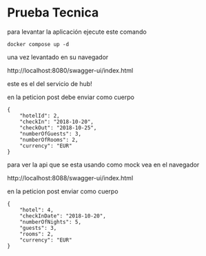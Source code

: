 
# Prueba Tecnica

para levantar la aplicación ejecute este comando

```
docker compose up -d
```

una vez levantado en su navegador

http://localhost:8080/swagger-ui/index.html

este es el del servicio de hub!

en la peticion post debe enviar como cuerpo

```
{
    "hotelId": 2,
    "checkIn": "2018-10-20",
    "checkOut": "2018-10-25",
    "numberOfGuests": 3,
    "numberOfRooms": 2,
    "currency": "EUR"
}
```

para ver la api que se esta usando como mock vea en el navegador

http://localhost:8088/swagger-ui/index.html

en la peticion post enviar como cuerpo

```
{
    "hotel": 4,
    "checkInDate": "2018-10-20",
    "numberOfNights": 5,
    "guests": 3,
    "rooms": 2,
    "currency": "EUR"
}
```